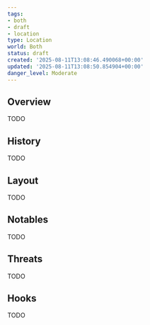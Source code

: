 ```yaml
---
tags:
- both
- draft
- location
type: Location
world: Both
status: draft
created: '2025-08-11T13:08:46.490068+00:00'
updated: '2025-08-11T13:08:50.854904+00:00'
danger_level: Moderate
---
```



## Overview

TODO
## History

TODO
## Layout

TODO
## Notables

TODO
## Threats

TODO
## Hooks

TODO

